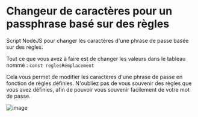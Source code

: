 # Changeur de caractères pour un passphrase basé sur des règles
Script NodeJS pour changer les caractères d'une phrase de passe basée sur des règles.

Tout ce que vous avez à faire est de changer les valeurs dans le tableau nommé : ```const reglesRemplacement```

Cela vous permet de modifier les caractères d'une phrase de passe en fonction de règles définies. N'oubliez pas de vous souvenir des règles que vous avez définies, afin de pouvoir vous souvenir facilement de votre mot de passe.

![image](https://github.com/Aptura/PasswordRuleChangeCharacter/assets/31808221/13fa08ef-be2e-46c3-b922-2eeda5cd6d8e)
